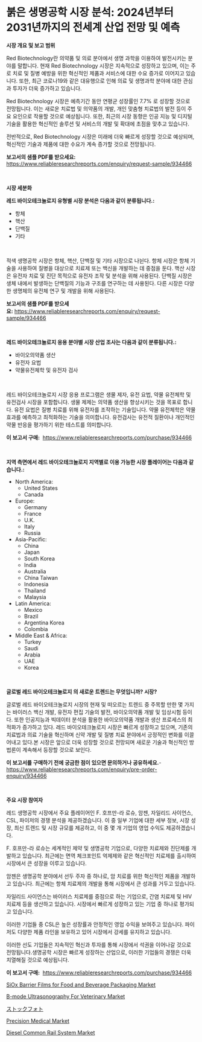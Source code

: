 <p><h1>붉은 생명공학 시장 분석: 2024년부터 2031년까지의 전세계 산업 전망 및 예측</h1></p><p><strong>시장 개요 및 보고 범위</strong></p>
<p><p>Red Biotechnology란 의약품 및 의료 분야에서 생명 과학을 이용하여 발전시키는 분야를 말합니다. 현재 Red Biotechnology 시장은 지속적으로 성장하고 있으며, 이는 주로 치료 및 질병 예방을 위한 혁신적인 제품과 서비스에 대한 수요 증가로 이어지고 있습니다. 또한, 최근 코로나19와 같은 대유행으로 인해 의료 및 생명과학 분야에 대한 관심과 투자가 더욱 증가하고 있습니다.</p><p>Red Biotechnology 시장은 예측기간 동안 연평균 성장률인 7.7% 로 성장할 것으로 전망됩니다. 이는 새로운 치료법 및 의약품의 개발, 개인 맞춤형 치료법의 발전 등이 주요 요인으로 작용할 것으로 예상됩니다. 또한, 최근의 시장 동향은 인공 지능 및 디지털 기술을 활용한 혁신적인 솔루션 및 서비스의 개발 및 확대에 초점을 맞추고 있습니다.</p><p>전반적으로, Red Biotechnology 시장은 미래에 더욱 빠르게 성장할 것으로 예상되며, 혁신적인 기술과 제품에 대한 수요가 계속 증가할 것으로 전망됩니다.</p></p>
<p><strong>보고서의 샘플 PDF를 받으세요:</strong> <a href="https://www.reliableresearchreports.com/enquiry/request-sample/934466">https://www.reliableresearchreports.com/enquiry/request-sample/934466</a></p>
<p>&nbsp;</p>
<p><strong>시장 세분화</strong></p>
<p><strong>레드 바이오테크놀로지 유형별 시장 분석은 다음과 같이 분류됩니다.:</strong></p>
<p><ul><li>항체</li><li>핵산</li><li>단백질</li><li>기타</li></ul></p>
<p>&nbsp;</p>
<p><p>적색 생명공학 시장은 항체, 핵산, 단백질 및 기타 시장으로 나뉜다. 항체 시장은 항체 기술을 사용하여 질병을 대상으로 치료제 또는 백신을 개발하는 데 중점을 둔다. 핵산 시장은 유전자 치료 및 진단 목적으로 유전자 조작 및 분석을 위해 사용된다. 단백질 시장은 생체 내에서 발생하는 단백질의 기능과 구조를 연구하는 데 사용된다. 다른 시장은 다양한 생명체의 유전체 연구 및 개발을 위해 사용된다.</p></p>
<p><strong>보고서의 샘플 PDF를 받으세요:</strong>&nbsp;<a href="https://www.reliableresearchreports.com/enquiry/request-sample/934466">https://www.reliableresearchreports.com/enquiry/request-sample/934466</a></p>
<p>&nbsp;</p>
<p><strong> 레드 바이오테크놀로지 응용 분야별 시장 산업 조사는 다음과 같이 분류됩니다.:</strong></p>
<p><ul><li>바이오의약품 생산</li><li>유전자 요법</li><li>약물유전체학 및 유전자 검사</li></ul></p>
<p>&nbsp;</p>
<p><p>레드 바이오테크놀로지 시장 응용 프로그램은 생물 제자, 유전 요법, 약물 유전체학 및 유전검사 시장을 포함합니다. 생물 제제는 의약품 생산을 향상시키는 것을 목표로 합니다. 유전 요법은 질병 치료를 위해 유전자를 조작하는 기술입니다. 약물 유전체학은 약물 효과를 예측하고 최적화하는 기술을 의미합니다. 유전검사는 유전적 질환이나 개인적인 약물 반응을 평가하기 위한 테스트를 의미합니다.</p></p>
<p><strong>이 보고서 구매:</strong>&nbsp; <a href="https://www.reliableresearchreports.com/purchase/934466">https://www.reliableresearchreports.com/purchase/934466</a></p>
<p>&nbsp;</p>
<p><strong>지역 측면에서 레드 바이오테크놀로지 지역별로 이용 가능한 시장 플레이어는 다음과 같습니다.:</strong></p>
<p><ul>
    <li>
        North America:
        <ul>
            <li>United States</li>
            <li>Canada</li>
        </ul>
    </li>
    <li>
        Europe:
        <ul>
            <li>Germany</li>
            <li>France</li>
            <li>U.K.</li>
            <li>Italy</li>
            <li>Russia</li>
        </ul>
    </li>
    <li>
        Asia-Pacific:
        <ul>
            <li>China</li>
            <li>Japan</li>
            <li>South Korea</li>
            <li>India</li>
            <li>Australia</li>
            <li>China Taiwan</li>
            <li>Indonesia</li>
            <li>Thailand</li>
            <li>Malaysia</li>
        </ul>
    </li>
    <li>
        Latin America:
        <ul>
            <li>Mexico</li>
            <li>Brazil</li>
            <li>Argentina Korea</li>
            <li>Colombia</li>
        </ul>
    </li>
    <li>
        Middle East & Africa:
        <ul>
            <li>Turkey</li>
            <li>Saudi</li>
            <li>Arabia</li>
            <li>UAE</li>
            <li>Korea</li>
        </ul>
    </li>
    </ul></p>
<p>&nbsp;</p>
<p><strong>글로벌 레드 바이오테크놀로지 의 새로운 트렌드는 무엇입니까? 시장?</strong></p>
<p><p>글로벌 레드 바이오테크놀로지 시장의 현재 및 떠오르는 트렌드 중 주목할 만한 몇 가지는 바이러스 백신 개발, 유전자 편집 기술의 발전, 바이오의약품 개발 및 임상시험 등이다. 또한 인공지능과 빅데이터 분석을 활용한 바이오의약품 개발과 생산 프로세스의 최적화가 증가하고 있다. 레드 바이오테크놀로지 시장은 빠르게 성장하고 있으며, 기존의 치료법과 의료 기술을 혁신하며 신약 개발 및 질병 치료 분야에서 긍정적인 변화를 이끌어내고 있다.본 시장은 앞으로 더욱 성장할 것으로 전망되며 새로운 기술과 혁신적인 방법론이 계속해서 등장할 것으로 보인다.</p></p>
<p><strong>이 보고서를 구매하기 전에 궁금한 점이 있으면 문의하거나 공유하세요.</strong>- <a href="https://www.reliableresearchreports.com/enquiry/pre-order-enquiry/934466">https://www.reliableresearchreports.com/enquiry/pre-order-enquiry/934466</a></p>
<p>&nbsp;</p>
<p><strong>주요 시장 참여자</strong></p>
<p><p>레드 생명공학 시장에서 주요 플레이어인 F. 호프만-라 로슈, 암젠, 자일리드 사이언스, CSL, 파이저의 경쟁 분석을 제공하겠습니다. 이 중 일부 기업에 대한 세부 정보, 시장 성장, 최신 트렌드 및 시장 규모를 제공하고, 이 중 몇 개 기업의 영업 수익도 제공하겠습니다. </p><p>F. 호프만-라 로슈는 세계적인 제약 및 생명공학 기업으로, 다양한 치료제와 진단제를 개발하고 있습니다. 최근에는 면역 체크포인트 억제제와 같은 혁신적인 치료제를 출시하여 시장에서 큰 성장을 이루고 있습니다. </p><p>암젠은 생명공학 분야에서 선두 주자 중 하나로, 암 치료를 위한 혁신적인 제품을 개발하고 있습니다. 최근에는 항체 치료제의 개발을 통해 시장에서 큰 성과를 거두고 있습니다. </p><p>자일리드 사이언스는 바이러스 치료제를 중점으로 하는 기업으로, 간염 치료제 및 HIV 치료제 등을 생산하고 있습니다. 시장에서 빠르게 성장하고 있는 기업 중 하나로 평가되고 있습니다.</p><p>이러한 기업들 중 CSL은 높은 성장률과 안정적인 영업 수익을 보여주고 있습니다. 파이저도 다양한 제품 라인을 보유하고 있어 시장에서 강세를 유지하고 있습니다. </p><p>이러한 선도 기업들은 지속적인 혁신과 투자를 통해 시장에서 석권을 이어나갈 것으로 전망됩니다.생명공학 시장은 빠르게 성장하는 산업으로, 이러한 기업들의 경쟁은 더욱 치열해질 것으로 예상됩니다.</p></p>
<p><strong>이 보고서 구매:</strong>&nbsp;&nbsp;<a href="https://www.reliableresearchreports.com/purchase/934466">https://www.reliableresearchreports.com/purchase/934466</a></p>
<p><p><a href="https://crocus-run-b5a.notion.site/SiOx-Barrier-Films-for-Food-and-Beverage-Packaging-Market-Offers-Provide-Insightful-Data-for-the-Tim-d78af591ec9a43e88e69526e37bed2cc">SiOx Barrier Films for Food and Beverage Packaging Market</a></p><p><a href="https://github.com/jhcraigie/Market-Research-Report-List-2/blob/main/b-mode-ultrasonography-for-veterinary-market.md">B-mode Ultrasonography For Veterinary Market</a></p><p><a href="https://github.com/adcxff01450218/Market-Research-Report-List-1/blob/main/7665781184502.md">ストックフォト</a></p><p><a href="https://github.com/PeterParrish5/Market-Research-Report-List-3/blob/main/precision-medical-market.md">Precision Medical Market</a></p><p><a href="https://view.publitas.com/reportprime-1/diesel-common-rail-system-market-size-market-trends-and-growth-outlook-forecasted-for-period-from-2024-to-2031/">Diesel Common Rail System Market</a></p></p>
